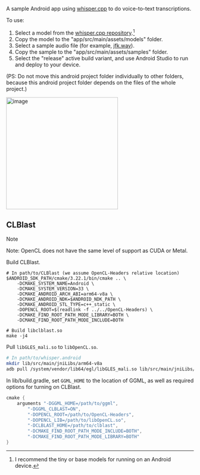 A sample Android app using [whisper.cpp](https://github.com/ggerganov/whisper.cpp/) to do voice-to-text transcriptions.

To use:

1. Select a model from the [whisper.cpp repository](https://github.com/ggerganov/whisper.cpp/tree/master/models).[^1]
2. Copy the model to the "app/src/main/assets/models" folder.
3. Select a sample audio file (for example, [jfk.wav](https://github.com/ggerganov/whisper.cpp/raw/master/samples/jfk.wav)).
4. Copy the sample to the "app/src/main/assets/samples" folder.
5. Select the "release" active build variant, and use Android Studio to run and deploy to your device.
[^1]: I recommend the tiny or base models for running on an Android device.

(PS: Do not move this android project folder individually to other folders, because this android project folder depends on the files of the whole project.)

<img width="300" alt="image" src="https://user-images.githubusercontent.com/1670775/221613663-a17bf770-27ef-45ab-9a46-a5f99ba65d2a.jpg">

## CLBlast

> [!NOTE]
> Note: OpenCL does not have the same level of support as CUDA or Metal.

Build CLBlast.

```
# In path/to/CLBlast (we assume OpenCL-Headers relative location)
$ANDROID_SDK_PATH/cmake/3.22.1/bin/cmake .. \
    -DCMAKE_SYSTEM_NAME=Android \
    -DCMAKE_SYSTEM_VERSION=33 \
    -DCMAKE_ANDROID_ARCH_ABI=arm64-v8a \
    -DCMAKE_ANDROID_NDK=$ANDROID_NDK_PATH \
    -DCMAKE_ANDROID_STL_TYPE=c++_static \
    -DOPENCL_ROOT=$(readlink -f ../../OpenCL-Headers) \
    -DCMAKE_FIND_ROOT_PATH_MODE_LIBRARY=BOTH \
    -DCMAKE_FIND_ROOT_PATH_MODE_INCLUDE=BOTH

# Build libclblast.so
make -j4
```

Pull `libGLES_mali.so` to `libOpenCL.so`.

```bash
# In path/to/whisper.android
mkdir lib/src/main/jniLibs/arm64-v8a
adb pull /system/vendor/lib64/egl/libGLES_mali.so lib/src/main/jniLibs/arm64-v8a/libOpenCL.so
```

In lib/build.gradle, set `GGML_HOME` to the location of GGML, as well as
required options for turning on CLBlast.

```gradle
cmake {
    arguments "-DGGML_HOME=/path/to/ggml",
        "-DGGML_CLBLAST=ON",
        "-DOPENCL_ROOT=/path/to/OpenCL-Headers",
        "-DOPENCL_LIB=/path/to/libOpenCL.so",
        "-DCLBLAST_HOME=/path/to/clblast",
        "-DCMAKE_FIND_ROOT_PATH_MODE_INCLUDE=BOTH",
        "-DCMAKE_FIND_ROOT_PATH_MODE_LIBRARY=BOTH"
}
```

